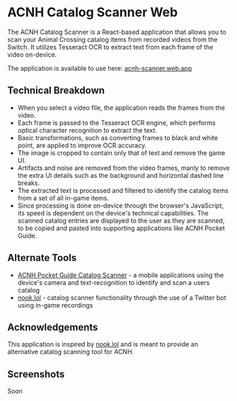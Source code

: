 # ACNH Catalog Scanner Web
The ACNH Catalog Scanner is a React-based application that allows you to scan your Animal Crossing catalog items from recorded videos from the Switch. It utilizes Tesseract OCR to extract text from each frame of the video on-device. 

The application is available to use here: [acnh-scanner.web.app](https://acnh-scanner.web.app/)

## Technical Breakdown
* When you select a video file, the application reads the frames from the video.
* Each frame is passed to the Tesseract OCR engine, which performs optical character recognition to extract the text.
* Basic transformations, such as converting frames to black and white point, are applied to improve OCR accuracy.
* The image is cropped to contain only that of text and remove the game UI.
* Artifacts and noise are removed from the video frames, manly to remove the extra UI details such as the background and horizontal dashed line breaks.
* The extracted text is processed and filtered to identify the catalog items from a set of all in-game items.
* Since processing is done on-device through the browser's JavaScript, its speed is dependent on the device's technical capabilities.
The scanned catalog entries are displayed to the user as they are scanned, to be copied and pasted into supporting applications like ACNH Pocket Guide.

## Alternate Tools
* [ACNH Pocket Guide Catalog Scanner](https://play.google.com/store/apps/details?id=com.acnh.catalog_scanner) - a mobile applications using the device's camera and text-recognition to identify and scan a users catalog
* [nook.lol](https://nook.lol) - catalog scanner functionality through the use of a Twitter bot using in-game recordings

## Acknowledgements
This application is inspired by [nook.lol](https://nook.lol) and is meant to provide an alternative catalog scanning tool for ACNH.

## Screenshots
Soon

